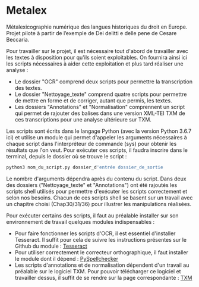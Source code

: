 # Metalex
Métalexicographie numérique des langues historiques du droit en Europe. Projet pilote à partir de l’exemple de Dei delitti e delle pene de Cesare Beccaria.

Pour travailler sur le projet, il est nécessaire tout d'abord de travailler avec les textes à disposition pour qu'ils soient exploitables.
On fournira ainsi ici les scripts nécessaires à aider cette exploitation et plus tard réaliser une analyse :

* Le dossier "OCR" comprend deux scripts pour permettre la transcription des textes.
* Le dossier "Nettoyage_texte" comprend quatre scripts pour permettre de mettre en forme et de corriger, autant que permis, les textes.
* Les dossiers "Annotations" et "Normalisation" comprennent un script qui permet de rajouter des balises dans une version XML-TEI TXM de ces transcriptions pour une analyse ultérieure sur TXM.

Les scripts sont écrits dans le langage Python (avec la version Python 3.6.7 ici) et utilise un module qui permet d'appeler les arguments nécessaires à chaque script dans l'interpréteur de commande (sys) pour obtenir les résultats que l'on veut.
Pour exécuter ces scripts, il faudra inscrire dans le terminal, depuis le dossier où se trouve le script : 

```bash
python3 nom_du_script.py dossier_d'entrée dossier_de_sortie
```

Le nombre d'arguments dépendra après du contenu du script. Dans deux des dossiers ("Nettoyage_texte" et "Annotations") ont été rajoutés les scripts shell utilisés pour permettre d'exécuter les scripts correctement et selon nos besoins. Chacun de ces scripts shell se basent sur un travail avec un chapitre choisi (Chap30/31/36) pour illustrer les manipulations réalisées.


Pour exécuter certains des scripts, il faut au préalable installer sur son environnement de travail quelques modules indispensables : 
* Pour faire fonctionner les scripts d'OCR, il est essentiel d'installer Tesseract. Il suffit pour cela de suivre les instructions présentes sur le Github du module : [Tesseract](https://github.com/tesseract-ocr/tesseract "Repository Tesseract")
* Pour utiliser correctement le correcteur orthographique, il faut installer le module dont il dépend : [PySpellchecker](https://github.com/barrust/pyspellchecker "Repository PySpellchecker")
* Les scripts d'annotations et de normalisation dépendent d'un travail au préalable sur le logiciel TXM. Pour pouvoir télécharger ce logiciel et travailler dessus, il suffit de se rendre sur la page correspondante : [TXM](http://textometrie.ens-lyon.fr/spip.php?article60 "lien TXM")
